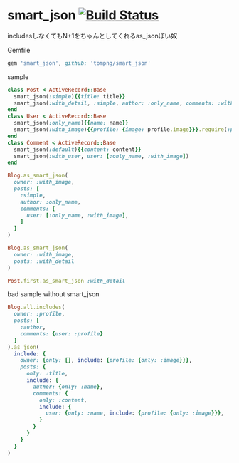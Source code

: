 # smart_json [![Build Status](https://travis-ci.org/tompng/smart_json.svg)](https://travis-ci.org/tompng/smart_json)
includesしなくてもN+1をちゃんとしてくれるas_jsonぽい奴

Gemfile
```ruby
gem 'smart_json', github: 'tompng/smart_json'
```


sample
```ruby
class Post < ActiveRecord::Base
  smart_json(:simple){{title: title}}
  smart_json(:with_detail, :simple, author: :only_name, comments: :with_user)
end
class User < ActiveRecord::Base
  smart_json(:only_name){{name: name}}
  smart_json(:with_image){{profile: {image: profile.image}}}.require(:profile)
end
class Comment < ActiveRecord::Base
  smart_json(:default){{content: content}}
  smart_json(:with_user, user: [:only_name, :with_image])
end

Blog.as_smart_json(
  owner: :with_image,
  posts: [
    :simple,
    author: :only_name,
    comments: [
      user: [:only_name, :with_image],
    ]
  ]
)

Blog.as_smart_json(
  owner: :with_image,
  posts: :with_detail
)

Post.first.as_smart_json :with_detail
```

bad sample without smart_json
```ruby
Blog.all.includes(
  owner: :profile,
  posts: [
    :author,
    comments: {user: :profile}
  ]
).as_json(
  include: {
    owner: {only: [], include: {profile: {only: :image}}},
    posts: {
      only: :title,
      include: {
        author: {only: :name},
        comments: {
          only: :content,
          include: {
            user: {only: :name, include: {profile: {only: :image}}},
          }
        }
      }
    }
  }
)
```
